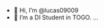 - 👋 Hi, I’m @lucas09009
- 👀 I’m a DI Student in TOGO.
   ...

<!---
lucas09009/lucas09009 is a ✨ special ✨ repository because its `README.md` (this file) appears on your GitHub profile.
You can click the Preview link to take a look at your changes.
--->
